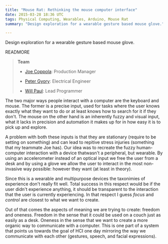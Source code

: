 ```yaml
---
title: "Mouse Rat: Rethinking the mouse computer interface"
date: 2015-03-28 18:36 UTC
tags: Physical Computing, Wearables, Arduino, Mouse Rat
summary: "Design exploration for a wearable gesture based mouse glove."

---
```


Design exploration for a wearable gesture based mouse glove.

READMORE

> **Team**
>
> * [Joe Coppola](https://github.com/JosephCoppola): Production Manager
>
> * [Peter Gyory](https://github.com/Petroochio): Electrical Engineer
>
> * [Will Paul](https://github.com/dropofwill): Lead Programmer

The two major ways people interact with a computer are the keyboard and mouse. The former is a precise input, used for tasks where the user knows exactly what they want to do or at least knows how to search for it if they don't. The mouse on the other hand is an inherently fuzzy and visual input, what it lacks in precision and automation it makes up for in how easy it is to pick up and explore.

A problem with both these inputs is that they are stationary (require to be setting on something) and can lead to repitive stress injuries (something that my teammate Joe has). Our idea was to recreate the fuzzy human-computer interaction with a device thatwasn't a peripheral, but wearable. By using an accelerometer instead of an optical input we free the user from a desk and by using a glove we allow the user to interact in the most non-invasive way possible: however they want (at least in theory).

Since this is a wearable and multipurpose devices the taxonimies of experience don't really fit well. Total success in this respect would be if the user didn't experience anything, it should be transparent to the interaction that the user is currently experiencing. In that respect I guess *focus* and *control* are closest to what we want to create.

Out of that comes the aspects of meaning we are trying to create: freedom and oneness. Freedom in the sense that it could be used on a couch just as easily as a desk. Oneness in the sense that we want to create a more organic way to communicate with a computer. This is one part of a system that points us towards the goal of HCI one day mirroring the way we communicate with each other (gestures, speech, and facial expressions).
